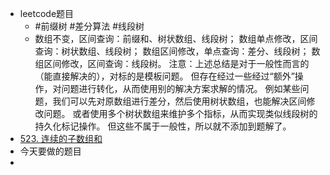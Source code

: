 - leetcode题目
	- #前缀树 #差分算法 #线段树
	- 数组不变，区间查询：前缀和、树状数组、线段树；
	  数组单点修改，区间查询：树状数组、线段树；
	  数组区间修改，单点查询：差分、线段树；
	  数组区间修改，区间查询：线段树。
	  注意：上述总结是对于一般性而言的（能直接解决的），对标的是模板问题。 但存在经过一些经过“额外”操作，对问题进行转化，从而使用别的解决方案求解的情况。 例如某些问题，我们可以先对原数组进行差分，然后使用树状数组，也能解决区间修改问题。 或者使用多个树状数组来维护多个指标，从而实现类似线段树的持久化标记操作。 但这些不属于一般性，所以就不添加到题解了。
- [523. 连续的子数组和](https://leetcode.cn/problems/continuous-subarray-sum/)
- 今天要做的题目
-